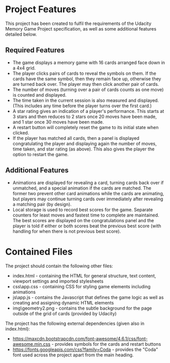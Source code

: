 # Project Features

This project has been created to fulfil the requirements of the Udacity Memory Game Project specification, as well as some additional features detailed below.

## Required Features

* The game displays a memory game with 16 cards arranged face down in a 4x4 grid.
* The player clicks pairs of cards to reveal the symbols on them. If the cards have the same symbol, then they remain face up, otherwise they are turned back over. The player may then click another pair of cards.
* The number of moves (turning over a pair of cards counts as one move) is counted and displayed.
* The time taken in the current session is also measured and displayed. (This includes any time before the player turns over the first card.)
* A star rating gives an indication of a player's performance. This starts at 3 stars and then reduces to 2 stars once 20 moves have been made, and 1 star once 30 moves have been made.
* A restart button will completely reset the game to its initial state when clicked.
* If the player has matched all cards, then a panel is displayed congratulating the player and displaying again the number of moves, time taken, and star rating (as above). This also gives the player the option to restart the game.

## Additional Features

* Animations are displayed for revealing a card, turning cards back over if unmatched, and a special animation if the cards are matched. The former two prevent other card animations while the cards are animating, but players may continue turning cards over immediately after revealing a matching pair (by design).
* Local storage is used to record best scores for the game. Separate counters for least moves and fastest time to complete are maintained. The best scores are displayed on the congratulations panel and the player is told if either or both scores beat the previous best score (with handling for when there is not previous best score).

# Contained Files

The project should contain the following other files:
* index.html - containing the HTML for general structure, text content, viewport settings and imported stylesheets
* css\app.css - containing CSS for styling game elements including animations
* js\app.js - contains the Javascript that defines the game logic as well as creating and assigning dynamic HTML elements
* img\geometry2.png - contains the subtle background for the page outside of the grid of cards (provided by Udacity)

The project has the following external dependencies (given also in index.html):
* https://maxcdn.bootstrapcdn.com/font-awesome/4.6.1/css/font-awesome.min.css - provides symbols for the cards and restart buttons
* https://fonts.googleapis.com/css?family=Coda - provides the "Coda" font used across the project apart from the main heading.